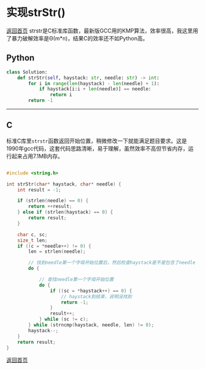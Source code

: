 # 实现strStr()
[返回首页](../README.md)
strstr是C标准库函数，最新版GCC用的KMP算法，效率很高，我这里用了暴力破解效率是Θ(m*n)，结果C的效率还不如Python高。
## Python

```python
class Solution:
    def strStr(self, haystack: str, needle: str) -> int:
        for i in range(len(haystack) - len(needle) + 1):
            if haystack[i:i + len(needle)] == needle:
                return i
        return -1
```
---

## C
标准C库里`strstr`函数返回开始位置，稍微修改一下就能满足题目要求。这是1990年gcc代码，这套代码思路清晰，易于理解，虽然效率不高但节省内存，运行起来占用7.1MB内存。
```c

#include <string.h>

int strStr(char* haystack, char* needle) {
    int result = -1;

    if (strlen(needle) == 0) {
        return ++result;
    } else if (strlen(haystack) == 0) {
        return result;
    }

    char c, sc;
    size_t len;
    if ((c = *needle++) != 0) {
        len = strlen(needle);

        // 找到needle第一个字母开始位置后，然后检查haystack是不是包含了needle
        do {

            // 查找needle第一个字母开始位置
            do {
                if ((sc = *haystack++) == 0) {
                    // haystack到结束，说明没找到
                    return -1;
                }
                result++;
            } while (sc != c);
        } while (strncmp(haystack, needle, len) != 0);
        haystack--;
    }
    return result;
}
```
[返回首页](../README.md)